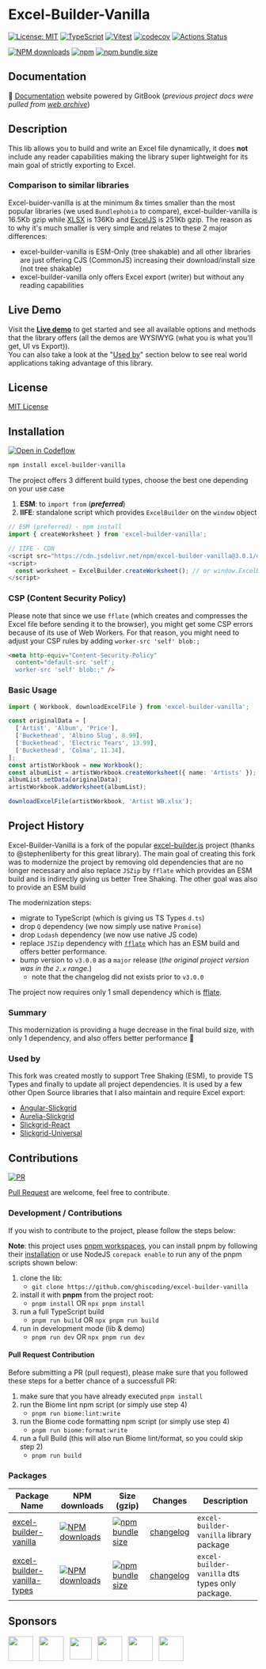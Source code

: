 # Excel-Builder-Vanilla

[![License: MIT](https://img.shields.io/badge/License-MIT-yellow.svg)](https://opensource.org/licenses/MIT)
[![TypeScript](https://img.shields.io/badge/%3C%2F%3E-TypeScript-%230074c1.svg)](http://www.typescriptlang.org/)
[![Vitest](https://img.shields.io/badge/tested%20with-vitest-fcc72b.svg?logo=vitest)](https://vitest.dev/)
[![codecov](https://codecov.io/gh/ghiscoding/excel-builder-vanilla/branch/main/graph/badge.svg)](https://codecov.io/gh/ghiscoding/excel-builder-vanilla)
[![Actions Status](https://github.com/ghiscoding/excel-builder-vanilla/actions/workflows/main.yml/badge.svg)](https://github.com/ghiscoding/excel-builder-vanilla/actions)

[![NPM downloads](https://img.shields.io/npm/dy/excel-builder-vanilla)](https://npmjs.org/package/excel-builder-vanilla)
[![npm](https://img.shields.io/npm/v/excel-builder-vanilla.svg?logo=npm&logoColor=fff&label=npm)](https://www.npmjs.com/package/excel-builder-vanilla)
[![npm bundle size](https://img.shields.io/bundlephobia/minzip/excel-builder-vanilla?color=success&label=gzip)](https://bundlephobia.com/result?p=excel-builder-vanilla)

## Documentation

📘 [Documentation](https://ghiscoding.gitbook.io/excel-builder-vanilla/) website powered by GitBook (_previous project docs were pulled from [web archive](http://web.archive.org/web/20160907052007/http://excelbuilderjs.com)_)

## Description

This lib allows you to build and write an Excel file dynamically, it does **not** include any reader capabilities making the library super lightweight for its main goal of strictly exporting to Excel.

### Comparison to similar libraries

Excel-buider-vanilla is at the minimum 8x times smaller than the most popular libraries (we used `Bundlephobia` to compare), excel-builder-vanilla is 16.5Kb gzip while [XLSX](https://bundlephobia.com/package/xlsx) is 136Kb and [ExcelJS](https://bundlephobia.com/package/exceljs) is 251Kb gzip. The reason as to why it's much smaller is very simple and relates to these 2 major differences: 
- excel-builder-vanilla is ESM-Only (tree shakable) and all other libraries are just offering CJS (CommonJS) increasing their download/install size (not tree shakable)
- excel-builder-vanilla only offers Excel export (writer) but without any reading capabilities

## Live Demo

Visit the [**Live demo**](https://ghiscoding.github.io/excel-builder-vanilla/) to get started and see all available options and methods that the library offers (all the demos are WYSIWYG (what you is what you'll get, UI vs Export)).<br>
You can also take a look at the "[Used by](#used-by)" section below to see real world applications taking advantage of this library.

## License

[MIT License](https://github.com/ghiscoding/excel-builder-vanilla/blob/main/LICENSE.md)

## Installation

[![Open in Codeflow](https://developer.stackblitz.com/img/open_in_codeflow.svg)](https:///pr.new/ghiscoding/excel-builder-vanilla)

```sh
npm install excel-builder-vanilla
```

The project offers 3 different build types, choose the best one depending on your use case
1. **ESM**: to `import from` (_**preferred**_)
2. **IIFE**: standalone script which provides `ExcelBuilder` on the `window` object

```ts
// ESM (preferred) - npm install
import { createWorksheet } from 'excel-builder-vanilla';

// IIFE - CDN
<script src="https://cdn.jsdelivr.net/npm/excel-builder-vanilla@3.0.1/dist/excel-builder.iife.js"></script>
<script>
  const worksheet = ExcelBuilder.createWorksheet(); // or window.ExcelBuilder.createWorksheet();
</script>
```

### CSP (Content Security Policy)
Please note that since we use `fflate` (which creates and compresses the Excel file before sending it to the browser), you might get some CSP errors because of its use of Web Workers. For that reason, you might need to adjust your CSP rules by adding `worker-src 'self' blob:;`

```html
<meta http-equiv="Content-Security-Policy"
  content="default-src 'self';
  worker-src 'self' blob:;" />
```

### Basic Usage

```ts
import { Workbook, downloadExcelFile } from 'excel-builder-vanilla';

const originalData = [
  ['Artist', 'Album', 'Price'],
  ['Buckethead', 'Albino Slug', 8.99],
  ['Buckethead', 'Electric Tears', 13.99],
  ['Buckethead', 'Colma', 11.34],
];
const artistWorkbook = new Workbook();
const albumList = artistWorkbook.createWorksheet({ name: 'Artists' });
albumList.setData(originalData);
artistWorkbook.addWorksheet(albumList);

downloadExcelFile(artistWorkbook, 'Artist WB.xlsx');
```

## Project History
Excel-Builder-Vanilla is a fork of the popular [excel-builder.js](https://github.com/stephenliberty/excel-builder.js) project (thanks to @stephenliberty for this great library). The main goal of creating this fork was to modernize the project by removing old dependencies that are no longer necessary and also replace `JSZip` by `fflate` which provides an ESM build and is indirectly giving us better Tree Shaking. The other goal was also to provide an ESM build

The modernization steps:
- migrate to TypeScript (which is giving us TS Types `d.ts`)
- drop `Q` dependency (we now simply use native `Promise`)
- drop `Lodash` dependency (we now use native JS code)
- replace `JSZip` dependency with [`fflate`](https://github.com/101arrowz/fflate) which has an ESM build and offers better performance.
- bump version to `v3.0.0` as a `major` release (_the original project version was in the `2.x` range._)
  - note that the changelog did not exists prior to `v3.0.0`

The project now requires only 1 small dependency which is [fflate](https://github.com/101arrowz/fflate).

### Summary

This modernization is providing a huge decrease in the final build size, with only 1 dependency, and also offers better performance 🚀

### Used by

This fork was created mostly to support Tree Shaking (ESM), to provide TS Types and finally to update all project dependencies. It is used by a few other Open Source libraries that I also maintain and require Excel export:

- [Angular-Slickgrid](https://github.com/ghiscoding/Angular-Slickgrid)
- [Aurelia-Slickgrid](https://github.com/ghiscoding/aurelia-slickgrid)
- [Slickgrid-React](https://github.com/ghiscoding/slickgrid-react)
- [Slickgrid-Universal](https://github.com/ghiscoding/slickgrid-universal)

## Contributions

[![PR](https://img.shields.io/badge/PR-Welcome-1abc9c)](https://github.com/ghiscoding/excel-builder-vanilla/pulls)

[Pull Request](https://github.com/ghiscoding/excel-builder-vanilla/pulls) are welcome, feel free to contribute.

### Development / Contributions

If you wish to contribute to the project, please follow the steps below:

**Note**: this project uses [pnpm workspaces](https://pnpm.io/workspaces), you can install pnpm by following their [installation](https://pnpm.io/installation) or use NodeJS `corepack enable` to run any of the pnpm scripts shown below:

1. clone the lib:
   - `git clone https://github.com/ghiscoding/excel-builder-vanilla`
2. install it with **pnpm** from the project root:
   - `pnpm install` OR `npx pnpm install`
3. run a full TypeScript build
   - `pnpm run build` OR `npx pnpm run build`
4. run in development mode (lib & demo)
   - `pnpm run dev` OR `npx pnpm run dev`

#### Pull Request Contribution

Before submitting a PR (pull request), please make sure that you followed these steps for a better chance of a successfull PR:

1. make sure that you have already executed `pnpm install`
2. run the Biome lint npm script (or simply use step 4)
   - `pnpm run biome:lint:write`
3. run the Biome code formatting npm script (or simply use step 4)
   - `pnpm run biome:format:write`
4. run a full Build (this will also run Biome lint/format, so you could skip step 2)
   - `pnpm run build`

### Packages

| Package Name | NPM downloads | Size (gzip) | Changes | Description |
| -------------| ------- | ----------- | ------- | ----------- |
| [excel-builder-vanilla](https://github.com/ghiscoding/excel-builder-vanilla/tree/main/packages/excel-builder-vanilla) | [![NPM downloads](https://img.shields.io/npm/dm/excel-builder-vanilla)](https://npmjs.org/package/excel-builder-vanilla) | [![npm bundle size](https://img.shields.io/bundlephobia/minzip/excel-builder-vanilla?color=success&label=gzip)](https://bundlephobia.com/result?p=excel-builder-vanilla) | [changelog](https://github.com/ghiscoding/excel-builder-vanilla/blob/main/packages/excel-builder-vanilla/CHANGELOG.md) | `excel-builder-vanilla` library package |
| [excel-builder-vanilla-types](https://github.com/ghiscoding/excel-builder-vanilla/tree/main/packages/excel-builder-vanilla-types) | [![NPM downloads](https://img.shields.io/npm/dm/@excel-builder-vanilla/types)](https://npmjs.org/package/@excel-builder-vanilla/types) | [![npm bundle size](https://img.shields.io/bundlephobia/minzip/@excel-builder-vanilla/types?color=success&label=gzip)](https://bundlephobia.com/result?p=@excel-builder-vanilla/types) | [changelog](https://github.com/ghiscoding/excel-builder-vanilla/blob/main/packages/excel-builder-vanilla-types/CHANGELOG.md) | `excel-builder-vanilla` dts types only package.

## Sponsors

<div>
  <span>
    <a href="https://github.com/wundergraph" class="Link" title="Wundergraph" target="_blank"><img src="https://avatars.githubusercontent.com/u/64281914" class="avatar" width="50" height="50" valign="middle" /></a>
  </span>
  &nbsp;
  <span>
    <a href="https://github.com/johnsoncodehk" class="Link" title="johnsoncodehk (Volar)" target="_blank"><img src="https://avatars.githubusercontent.com/u/16279759" class="avatar avatar-user" width="50" height="50" valign="middle" /></a>
  </span>
   &nbsp;
  <span>
    <a href="https://github.com/kevinburkett" class="Link" title="kevinburkett" target="_blank"><img class="circle avatar-user" src="https://avatars.githubusercontent.com/u/48218815?s=52&amp;v=4" class="avatar avatar-user" width="45" height="45" valign="middle" /></a>
  </span>
  &nbsp;
  <span>
    <a href="https://github.com/anton-gustafsson" class="Link" title="anton-gustafsson" target="_blank"><img src="https://avatars.githubusercontent.com/u/22906905?s=52&v=4" class="avatar avatar-user" width="50" height="50" valign="middle" /></a>
  </span>
  &nbsp;
  <span>
    <a href="https://github.com/gibson552" class="Link" title="gibson552" target="_blank"><img src="https://avatars.githubusercontent.com/u/84058359?s=52&v=4" class="avatar avatar-user" width="50" height="50" valign="middle" /></a>
  </span>
  &nbsp;
  <span>
    <a href="https://github.com/web-ascender" class="Link" title="Web Ascender" target="_blank"><img src="https://avatars.githubusercontent.com/u/832747?s=200&v=4" width="50" height="50" valign="middle" /></a>
  </span>
</div>
